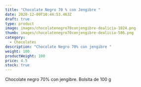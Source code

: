 ```yaml
---
title: "Chocolate Negro 70 % con Jengibre "
date: 2020-12-09T10:44:53.463Z
draft: true
type: product
image: images/chocolatenegro70conjengibre-dealicia-1024.png
thumb: images/chocolatenegro70conjengibre-dealicia-586.png
category:
  - Chocolates
description: "Chocolate Negro 70% con jengibre "
weight: 100
productWeight: 100
price: 4.5
stock: true
---
```

Chocolate negro 70% con jengibre. Bolsita de 100 g